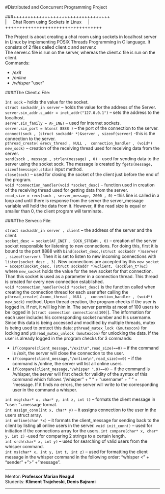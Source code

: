 
#Distributed and Concurrent Programming Project

###++++++++++++++++++++++++++++++++++   </br>| &nbsp;&nbsp;&nbsp;&nbsp;Chat Room using Sockets in Linux &nbsp;&nbsp;&nbsp;&nbsp;|</br>   ++++++++++++++++++++++++++++++++++

The Project is about creating a chat room using sockets in localhost server in Linux by implementing POSIX Threads Programming in C language. It consists of 2 files called client.c and server.c  
The server.c file is run on the server, whereas the client.c file is run on the client.  
Commands: 
* _/exit_
* _/online_
* _/whisper_ "user" 


####The Client.c File:

`Int sock` – holds the value for the socket.  
`struct sockaddr_in server` – holds the value for the address of the Server.  
`server.sin_addr.s_addr = inet_addr("127.0.0.1")` – sets the address to the localhost.  
`server.sin_family = AF_INET` – used for internet sockets.  
`server.sin_port = htons( 8888 )` – the port of the connection to the server.  
`connect(sock , (struct sockaddr *)&server , sizeof(server)` -this is the connection to the server.  
`pthread_create( &recv_thread , NULL ,  connection_handler , (void*) new_sock)` – creation of the receiving thread used for receiving data from the server.  
`send(sock , message , strlen(message) , 0)` – used for sending data to the server using the socket sock. The message is created by `fgets(message, sizeof(message),stdin)` input method.  
`close(sock)` – used for closing the socket of the client just before the end of the program.   
`void *connection_handler(void *socket_desc)` – function used in creation of the receiving thread used for getting data from the server.  
`read_size = recv(sock , server_message, 2000 , 0)` – this line is called in a loop and until there is response from the server the server_message variable will hold the data from it. However, if the read size is equal or smaller than 0, the client program will terminate.  

####The Server.c File:

`struct sockaddr_in server , client` – the address of the server and the client.  
`socket_desc = socket(AF_INET , SOCK_STREAM , 0)` – creation of the server socket responsible for listening to new connections. For doing this, first it is bound to the port 8888 with `bind(socket_desc,(struct sockaddr *)&server , sizeof(server)`. Then it is set to listen to new incoming connections with `listen(socket_desc , 3)`. New connections are accepted by this `new_socket = accept(socket_desc, (struct sockaddr *)&client, (socklen_t*)&c)` where `new_socket` holds the value for the new socket for that connection. Than this socket is used as a parameter in a connection thread. This thread is created for every new connection established.  
`void *connection_handler(void *socket_desc)` is the function called when creating the connection thread for each user after calling the `pthread_create( &conn_thread , NULL ,  connection_handler , (void*) new_sock)` method.
Upon thread creation, the program checks if the user is logged in. if not, it will log him in. The server permits at most of 100 users to be logged in (`struct connection connections[100]`). The information for each user includes his corresponding socket number and his username. Since this data is being accessed and modified by multiple threads, mutex is being used to protect this data: `pthread_mutex_lock (&mutexcon)` for locking and `pthread_mutex_unlock (&mutexcon)` for unlocking the data. If the user is already logged in the program checks for 3 commands:  
* `if(compare(client_message,"/exit\n",read_size)==0)` – if the command is /exit, the server will close the connection to the user.
* `if(compare(client_message,"/online\n",read_size)==0)` – if the command is /online, the server will list all online users.
* `if(compare(client_message,"/whisper ",9)==0)` – if the command is /whisper, the server will first check for validity of the syntax of this command which follows “/whisper” + “ “ + “username” + “ “ + “message. If it finds no errors, the server will write to the corresponding user in the command a whisper.  

`int msg(char* x, char* y, int z, int t)` – formats the client message in “user: “+message format.  
`int assign_conn(int x, char* y)` – it assigns connection to the user in the users struct array.   
`int online(char *x)` – it formats the client_message for sending back to the client by listing all online users in the server. 
`void init_conn()` – used for initiation if the connections array for the users. 
`int compare(char* x, char* y, int z)` -used for comparing 2 strings to a certain length.   
`int srch(char* x, int y)` – used for searching of valid users from the whisper command.  
`int ms(char* x, int y, int t, int z)` – used for formatting the client message in the whisper command in the following order: “whisper <” + “sender” +”>” +”message”.

---

Mentor:    __Professor Marian Neagul__  
Students:  __Kliment Trajcheski, Denis Bajrami__

---
